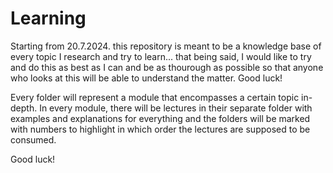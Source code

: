 # Learning

Starting from 20.7.2024. this repository is meant to be a knowledge base of every topic I research and try to learn... that being said, I would like to try and do this as best as I can and be as thourough as possible so that anyone who looks at this will be able to understand the matter. Good luck!

Every folder will represent a module that encompasses a certain topic in-depth. In every module, there will be lectures in their separate folder with examples and explanations for everything and the folders will be marked with numbers to highlight in which order the lectures are supposed to be consumed.

Good luck!